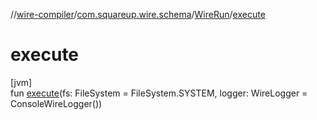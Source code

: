 //[wire-compiler](../../../index.md)/[com.squareup.wire.schema](../index.md)/[WireRun](index.md)/[execute](execute.md)

# execute

[jvm]\
fun [execute](execute.md)(fs: FileSystem = FileSystem.SYSTEM, logger: WireLogger = ConsoleWireLogger())
